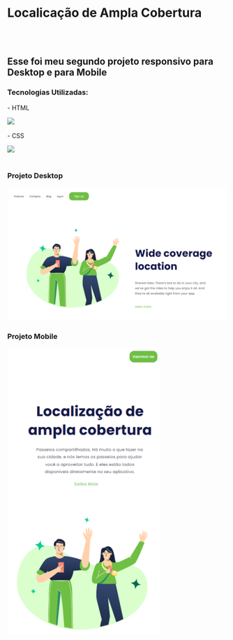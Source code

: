 <h1>Localicação de Ampla Cobertura</h1>
<br>
<br>
<h2>Esse foi meu segundo projeto responsivo para Desktop e para Mobile</h2>
<h3>Tecnologias Utilizadas:</h3>
<p>- HTML</p>
<img width="50px" src="https://github.com/user-attachments/assets/9cabfa1f-1688-4db0-b6f0-5e90b8725185"/>
<p>- CSS</p>
<img width="43px" src="https://github.com/user-attachments/assets/9605532b-7c87-4e3f-84a0-02a436e51661"/>

<br>
<br>
<h3>Projeto Desktop</h3>
<img width="900px" src="https://github.com/V1ctorVH/localiza-o-de-ampla-cobertura/blob/master/img/Wide%20Coverage%20Location.png?raw=true"/>
<br>
<h3>Projeto Mobile</h3>
<img width="350px" src="https://github.com/V1ctorVH/localiza-o-de-ampla-cobertura/blob/master/img/Wide%20Coverage%20Location%20MOBILE.png?raw=true"/>

